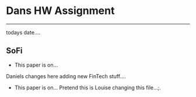 # Dans HW Assignment

---

todays date....


## SoFi

- This paper is on...

Daniels changes here adding new FinTech stuff....
- This paper is on... Pretend this is Louise changing this file...;.

